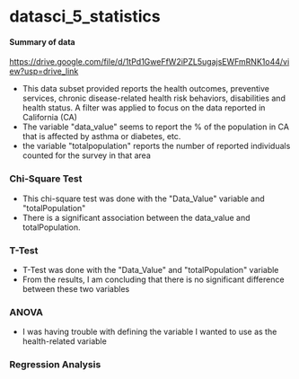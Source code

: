 # datasci_5_statistics
#### Summary of data
https://drive.google.com/file/d/1tPd1GweFfW2iPZL5ugajsEWFmRNK1o44/view?usp=drive_link
- This data subset provided reports the health outcomes, preventive services, chronic disease-related health risk behaviors, disabilities and health status.
A filter was applied to focus on the data reported in California (CA)
- The variable "data_value" seems to report the % of the population in CA that is affected by asthma or diabetes, etc.
- the variable "totalpopulation" reports the number of reported individuals counted for the survey in that area

### Chi-Square Test
- This chi-square test was done with the "Data_Value" variable and "totalPopulation"
- There is a significant association between the data_value and totalPopulation.
### T-Test
- T-Test was done with the "Data_Value" and "totalPopulation" variable
- From the results, I am concluding that there is no significant difference between these two variables

### ANOVA
- I was having trouble with defining the variable I wanted to use as the health-related variable

### Regression Analysis 
